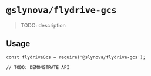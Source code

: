 # `@slynova/flydrive-gcs`

> TODO: description

## Usage

```
const flydriveGcs = require('@slynova/flydrive-gcs');

// TODO: DEMONSTRATE API
```
